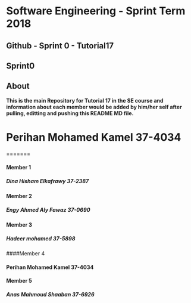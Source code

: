 
# **Software Engineering - Sprint Term 2018**
## Github - Sprint 0 - Tutorial17



## Sprint0

## About
   **This is the main Repository for Tutorial 17 in the SE course and information about each member would be added by him/her self after pulling, editting and pushing this README MD file.**


Perihan Mohamed Kamel 37-4034
=======
 

=======

#### Member 1
##### Dina Hisham Elkafrawy 37-2387

#### Member 2
##### Engy Ahmed Aly Fawaz 37-0690 
 
#### Member 3
##### Hadeer mohamed 37-5898

####Member 4
#### Perihan Mohamed Kamel 37-4034

#### Member 5
##### Anas Mahmoud Shaaban 37-6926


